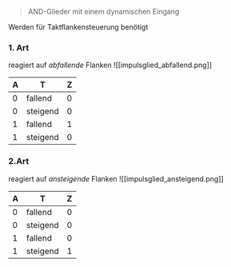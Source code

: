 > AND-Glieder mit einem dynamischen Eingang

Werden für Taktflankensteuerung benötigt
### 1. Art
reagiert auf _abfallende_ Flanken
![[impulsglied_abfallend.png]]

| A | T | Z |
| ---- | ---- | ---- |
| 0 | fallend | 0 |
| 0 | steigend | 0 |
| 1 | fallend | 1 |
| 1 | steigend | 0 |

### 2.Art
reagiert auf _ansteigende_ Flanken
![[impulsglied_ansteigend.png]]

| A | T | Z |
| ---- | ---- | ---- |
| 0 | fallend | 0 |
| 0 | steigend | 0 |
| 1 | fallend | 0 |
| 1 | steigend | 1 |
